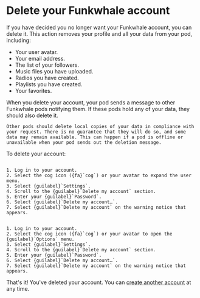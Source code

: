 # Delete your Funkwhale account

If you have decided you no longer want your Funkwhale account, you can delete it. This action removes your profile and all your data from your pod, including:

- Your user avatar.
- Your email address.
- The list of your followers.
- Music files you have uploaded.
- Radios you have created.
- Playlists you have created.
- Your favorites.

When you delete your account, your pod sends a message to other Funkwhale pods notifying them. If these pods hold any of your data, they should also delete it.

```{note}
Other pods should delete local copies of your data in compliance with your request. There is no guarantee that they will do so, and some data may remain available. This can happen if a pod is offline or unavailable when your pod sends out the deletion message.
```

To delete your account:

```{tabbed} Desktop

1. Log in to your account.
2. Select the cog icon ({fa}`cog`) or your avatar to expand the user menu.
3. Select {guilabel}`Settings`.
4. Scroll to the {guilabel}`Delete my account` section.
5. Enter your {guilabel}`Password`.
6. Select {guilabel}`Delete my account…`.
7. Select {guilabel}`Delete my account` on the warning notice that appears.

```

```{tabbed} Mobile

1. Log in to your account.
2. Select the cog icon ({fa}`cog`) or your avatar to open the {guilabel}`Options` menu.
3. Select {guilabel}`Settings`.
4. Scroll to the {guilabel}`Delete my account` section.
5. Enter your {guilabel}`Password`.
6. Select {guilabel}`Delete my account…`.
7. Select {guilabel}`Delete my account` on the warning notice that appears.

```

That's it! You've deleted your account. You can [create another account](create_account.md) at any time.
